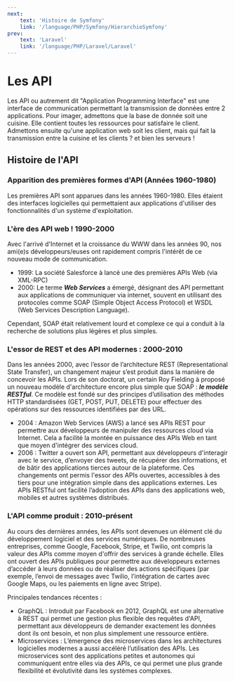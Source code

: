 ```yaml
---
next: 
    text: 'Histoire de Symfony'
    link: '/language/PHP/Symfony/HierarchieSymfony'
prev: 
    text: 'Laravel'
    link: '/language/PHP/Laravel/Laravel'
---
```


# Les API
Les API ou autrement dit "Application Programming Interface" est une interface de communication permettant la transmission de données entre 2 applications. Pour imager, admettons que la base de donnée soit une cuisine. Elle contient toutes les ressources pour satisfaire le client. Admettons ensuite qu'une application web soit les client, mais qui fait la transmission entre la cuisine et les clients ? et bien les serveurs ! 

## Histoire de l'API
### Apparition des premières formes d'API (Années 1960-1980)
Les premières API sont apparues dans les années 1960-1980. Elles étaient des interfaces logicielles qui permettaient aux applications d'utiliser des fonctionnalités d'un système d'exploitation.

### L'ère des API web ! 1990-2000
Avec l'arrivé d'Internet et la croissance du WWW dans les années 90, nos ami(e)s développeurs/euses ont rapidement compris l'intérêt de ce nouveau mode de communication.

- 1999: La société Salesforce à lancé une des premières APIs Web (via XML-RPC)
- 2000: Le terme ***Web Services*** a émergé, désignant des API permettant aux applications de communiquer via internet, souvent en utilisant des protocoles comme SOAP (Simple Object Access Protocol) et WSDL (Web Services Description Language).

Cependant, SOAP était relativement lourd et complexe ce qui a conduit à la recherche de solutions plus légères et plus simples.

### L'essor de REST et des API modernes : 2000-2010
Dans les années 2000, avec l’essor de l’architecture REST (Representational State Transfer), un changement majeur s’est produit dans la manière de concevoir les APIs. Lors de son doctorat, un certain Roy Fielding à proposé un nouveau modèle d'architecture encore plus simple que SOAP : ***le modèle RESTful***. Ce modèle est fondé sur des principes d’utilisation des méthodes HTTP standardisées (GET, POST, PUT, DELETE) pour effectuer des opérations sur des ressources identifiées par des URL.

- 2004 : Amazon Web Services (AWS) a lancé ses APIs REST pour permettre aux développeurs de manipuler des ressources cloud via Internet. Cela a facilité la montée en puissance des APIs Web en tant que moyen d'intégrer des services cloud.
- 2006 : Twitter a ouvert son API, permettant aux développeurs d'interagir avec le service, d’envoyer des tweets, de récupérer des informations, et de bâtir des applications tierces autour de la plateforme.
Ces changements ont permis l'essor des APIs ouvertes, accessibles à des tiers pour une intégration simple dans des applications externes. Les APIs RESTful ont facilité l’adoption des APIs dans des applications web, mobiles et autres systèmes distribués.

### L'API comme produit : 2010-présent
Au cours des dernières années, les APIs sont devenues un élément clé du développement logiciel et des services numériques. De nombreuses entreprises, comme Google, Facebook, Stripe, et Twilio, ont compris la valeur des APIs comme moyen d'offrir des services à grande échelle. Elles ont ouvert des APIs publiques pour permettre aux développeurs externes d’accéder à leurs données ou de réaliser des actions spécifiques (par exemple, l’envoi de messages avec Twilio, l’intégration de cartes avec Google Maps, ou les paiements en ligne avec Stripe).

Principales tendances récentes :
- GraphQL : Introduit par Facebook en 2012, GraphQL est une alternative à REST qui permet une gestion plus flexible des requêtes d'API, permettant aux développeurs de demander exactement les données dont ils ont besoin, et non plus simplement une ressource entière.
- Microservices : L’émergence des microservices dans les architectures logicielles modernes a aussi accéléré l’utilisation des APIs. Les microservices sont des applications petites et autonomes qui communiquent entre elles via des APIs, ce qui permet une plus grande flexibilité et évolutivité dans les systèmes complexes.